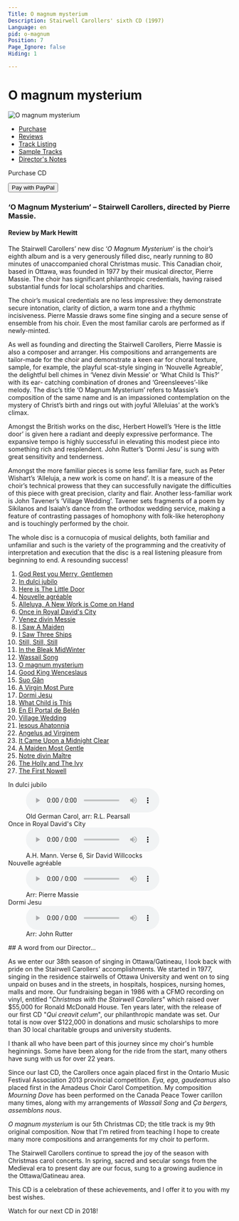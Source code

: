 ```yaml
---
Title: O magnum mysterium
Description: Stairwell Carollers' sixth CD (1997)
Language: en
pid: o-magnum
Position: 7
Page_Ignore: false
Hiding: 1

---
```

<div markdown="1" class="jumbotron">

  # O magnum mysterium #

<img alt="O magnum mysterium" src="%base_url%/assets/OMagnumMysterium-cover.jpg" class="cd-cover-image">

</div>
<ul class="nav nav-tabs">
<li class="active"><a data-toggle="tab" href="#purchase">Purchase</a></li>
<li><a data-toggle="tab" href="#reviews">Reviews</a></li>
<li><a data-toggle="tab" href="#tracklisting">Track Listing</a></li>
<li><a data-toggle="tab" href="#samples">Sample Tracks</a></li>
<li><a data-toggle="tab" href="#notes">Director's Notes</a></li>
</ul>

<div class="tab-content">
<div id="purchase" class="tab-pane active">
  <div class="row">
      <div class="col-xs-12 col-sm-8">
    <p>Purchase CD</p>
      </div>
      <div class="col-xs-12 col-sm-4">
    <form target="paypal" action="https://www.paypal.com/cgi-bin/webscr" method="post">
      <input type="hidden" name="add" value="1">
      <input type="hidden" name="cmd" value="_cart">
      <input type="hidden" name="business" value="carollers@rogers.com">
      <input type="hidden" name="item_name" value="O Magnum Mysterium">
      <input type="hidden" name="item_number" value="SC15-12">
      <input type="hidden" name="amount" value="18.00">
      <input type="hidden" name="no_shipping" value="2">
      <input type="hidden" name="return" value="%base_url%">
      <input type="hidden" name="cancel_return" value="%base_url%">
      <input type="hidden" name="currency_code" value="CAD">
      <input type="hidden" name="bn" value="PP-ShopCartBF">
      <button class="btn btn-primary" type="submit" >Pay with PayPal</button>
    </form>
      </div>
  </div>
</div>

<div id="reviews" class="tab-pane">

<h3>‘O Magnum Mysterium’ – Stairwell Carollers, directed by Pierre Massie.</h3>
<h4>Review by Mark Hewitt</h4>
<p>
The Stairwell Carollers’ new disc ‘<i>O Magnum
Mysterium</i>’ is the choir’s eighth album and is a very
generously filled disc, nearly running to 80 minutes
of unaccompanied choral Christmas music. This
Canadian choir, based in Ottawa, was founded in
1977 by their musical director, Pierre Massie. The
choir has significant philanthropic credentials,
having raised substantial funds for local scholarships and charities.</p>
<p>
The choir’s musical credentials are no less impressive: they demonstrate secure intonation, clarity of diction, a warm tone and a rhythmic incisiveness. Pierre Massie draws some fine singing and a secure sense of ensemble from his choir. Even the most familiar carols are performed as if newly-minted.</p>
<p>
As well as founding and directing the Stairwell Carollers, Pierre Massie is also a composer and arranger. His compositions and arrangements are tailor-made for the choir and demonstrate a keen ear for choral texture, sample, for example, the playful scat-style singing in ‘Nouvelle Agreable’, the delightful bell chimes in ‘Venez divin Messie’ or ‘What Child Is This?’ with its ear- catching combination of drones and ‘Greensleeves’-like melody. The disc’s title ‘O Magnum Mysterium’ refers to Massie’s composition of the same name and is an impassioned
contemplation on the mystery of Christ’s birth and rings out with joyful ‘Alleluias’ at the work’s climax.</p>
<p>Amongst the British works on the disc, Herbert Howell’s ‘Here is the little door’ is given here a radiant and deeply expressive performance. The expansive tempo is highly successful in elevating this modest piece into something rich and resplendent. John Rutter’s ‘Dormi Jesu’ is sung with great sensitivity and tenderness.</p>
<p>Amongst the more familiar pieces is some less familiar fare, such as Peter Wishart’s ‘Alleluja, a new work is come on hand’. It is a measure of the choir’s technical prowess that they can successfully navigate the difficulties of this piece with great precision, clarity and flair. Another less-familiar work is John Tavener’s ‘Village Wedding’. Tavener sets fragments of a poem by Sikilanos and Isaiah’s dance from the orthodox wedding service, making a feature of contrasting passages of homophony with folk-like heterophony and is touchingly performed by the choir.</p>
<p>The whole disc is a cornucopia of musical delights, both familiar and unfamiliar and such is the variety of the programming and the creativity of interpretation and execution that the disc is a real listening pleasure from beginning to end. A resounding success!</p>
</div>

<div id="tracklisting" class="tab-pane">

<ol>
<li><a href="%base_url%/CDs/o-magnum-mysterium-lyrics#1">God Rest you Merry, Gentlemen</a></li>
<li><a href="%base_url%/CDs/o-magnum-mysterium-lyrics#2">In dulci jubilo</a></li>
<li><a href="%base_url%/CDs/o-magnum-mysterium-lyrics#3">Here is The Little Door</a></li>
<li><a href="%base_url%/CDs/o-magnum-mysterium-lyrics#4">Nouvelle agréable</a></li>
<li><a href="%base_url%/CDs/o-magnum-mysterium-lyrics#5">Alleluya, A New Work is Come on Hand</a></li>
<li><a href="%base_url%/CDs/o-magnum-mysterium-lyrics#6">Once in Royal David's City</a></li>
<li><a href="%base_url%/CDs/o-magnum-mysterium-lyrics#7">Venez divin Messie</a></li>
<li><a href="%base_url%/CDs/o-magnum-mysterium-lyrics#8">I Saw A Maiden</a></li>
<li><a href="%base_url%/CDs/o-magnum-mysterium-lyrics#9">I Saw Three Ships</a></li>
<li><a href="%base_url%/CDs/o-magnum-mysterium-lyrics#10">Still, Still, Still</a></li>
<li><a href="%base_url%/CDs/o-magnum-mysterium-lyrics#11">In the Bleak MidWinter</a></li>
<li><a href="%base_url%/CDs/o-magnum-mysterium-lyrics#12">Wassail Song</a></li>
<li><a href="%base_url%/CDs/o-magnum-mysterium-lyrics#13">O magnum mysterium</a></li>
<li><a href="%base_url%/CDs/o-magnum-mysterium-lyrics#14">Good King Wenceslaus</a></li>
<li><a href="%base_url%/CDs/o-magnum-mysterium-lyrics#15">Suo Gân</a></li>
<li><a href="%base_url%/CDs/o-magnum-mysterium-lyrics#16">A Virgin Most Pure</a></li>
<li><a href="%base_url%/CDs/o-magnum-mysterium-lyrics#17">Dormi Jesu</a></li>
<li><a href="%base_url%/CDs/o-magnum-mysterium-lyrics#18">What Child is This</a></li>
<li><a href="%base_url%/CDs/o-magnum-mysterium-lyrics#19">En El Portal de Belén</a></li>
<li><a href="%base_url%/CDs/o-magnum-mysterium-lyrics#20">Village Wedding</a></li>
<li><a href="%base_url%/CDs/o-magnum-mysterium-lyrics#21">Iesous Ahatonnia</a></li>
<li><a href="%base_url%/CDs/o-magnum-mysterium-lyrics#22">Angelus ad Virginem</a></li>
<li><a href="%base_url%/CDs/o-magnum-mysterium-lyrics#23">It Came Upon a Midnight Clear</a></li>
<li><a href="%base_url%/CDs/o-magnum-mysterium-lyrics#24">A Maiden Most Gentle</a></li>
<li><a href="%base_url%/CDs/o-magnum-mysterium-lyrics#25">Notre divin Maître</a></li>
<li><a href="%base_url%/CDs/o-magnum-mysterium-lyrics#26">The Holly and The Ivy</a></li>
<li><a href="%base_url%/CDs/o-magnum-mysterium-lyrics#27">The First Nowell</a></li>
</ol>

</div>

<div id="samples" class="tab-pane">
  <dl>
	<dt>In dulci jubilo</dt>
	<dd><audio controls name="In dulci jubilo" style="max-width: 100%; max-height: 100%;">
<source src="%base_url%/assets/In dulci jubilo.mp3" type="audio/mpeg">
	</audio></dd>
	<dd>Old German Carol, arr: R.L. Pearsall</dd>
		<dt>Once in Royal David's City</dt>
	<dd><audio controls name="Once in Royal David's City" style="max-width: 100%; max-height: 100%;">
<source src="%base_url%/assets/Once in Royal David's City.mp3" type="audio/mpeg">
	</audio></dd>
	<dd>A.H. Mann. Verse 6, Sir David Willcocks</dd>
	<dt>Nouvelle agréable</dt>
	<dd><audio controls name="Nouvelle agreable" style="max-width: 100%; max-height: 100%;">
<source src="%base_url%/assets/Nouvelle agreable.mp3" type="audio/mpeg">
	</audio></dd>
	<dd>Arr: Pierre Massie</dd>
			<dt>Dormi Jesu</dt>
	<dd><audio controls name="Dormi Jesu" style="max-width: 100%; max-height: 100%;">
<source src="%base_url%/assets/Dormi Jesu.mp3" type="audio/mpeg">
	</audio></dd>
	<dd>Arr: John Rutter</dd>
  </dl>
</div>
<div id="notes" class="tab-pane" markdown="1">
## A word from our Director...

As we enter our 38th season of singing in Ottawa/Gatineau, I look back with pride on the Stairwell Carollers' accomplishments.
We started in 1977, singing in the residence stairwells of Ottawa University and went on to sing unpaid on buses and in the
streets, in hospitals, hospices, nursing homes, malls and more. Our fundraising began in 1986 with a CFMO recording on vinyl,
entitled "_Christmas with the Stairwell Carollers_" which raised over $55,000 for Ronald McDonald House. Ten years later, with
the release of our first CD "_Qui creavit celum_", our philanthropic mandate was set. Our total is now over $122,000 in donations
and music scholarships to more than 30 local charitable groups and university students.

I thank all who have been part of this journey since my choir's humble heginnings. Some have been along for the ride from the
start, many others have sung with us for over 22 years.

Since our last CD, the Carollers once again placed first in the Ontario Music Festival Association 2013 provincial competition.
_Eya, ega, gaudeamus_ also placed first in the Amadeus Choir Carol Competition. My composition _Mourning Dove_ has been
performed on the Canada Peace Tower carillon many times, along with my arrangements of _Wassail Song_ and _Ça bergers, assemblons nous_.

_O magnum mysterium_ is our 5th Christmas CD; the title track is my 9th original composition. Now that I'm retired from
teaching I hope to create many more compositions and arrangements for my choir to perform.

The Stairwell Carollers continue to spread the joy of the season with Christmas carol concerts. In spring, sacred and secular songs from
the Medieval era to present day are our focus, sung to a growing audience in the Ottawa/Gatineau area.

This CD is a celebration of these achievements, and l offer it to you with my best wishes.

Watch for our next CD in 2018!
</div>
</div>
